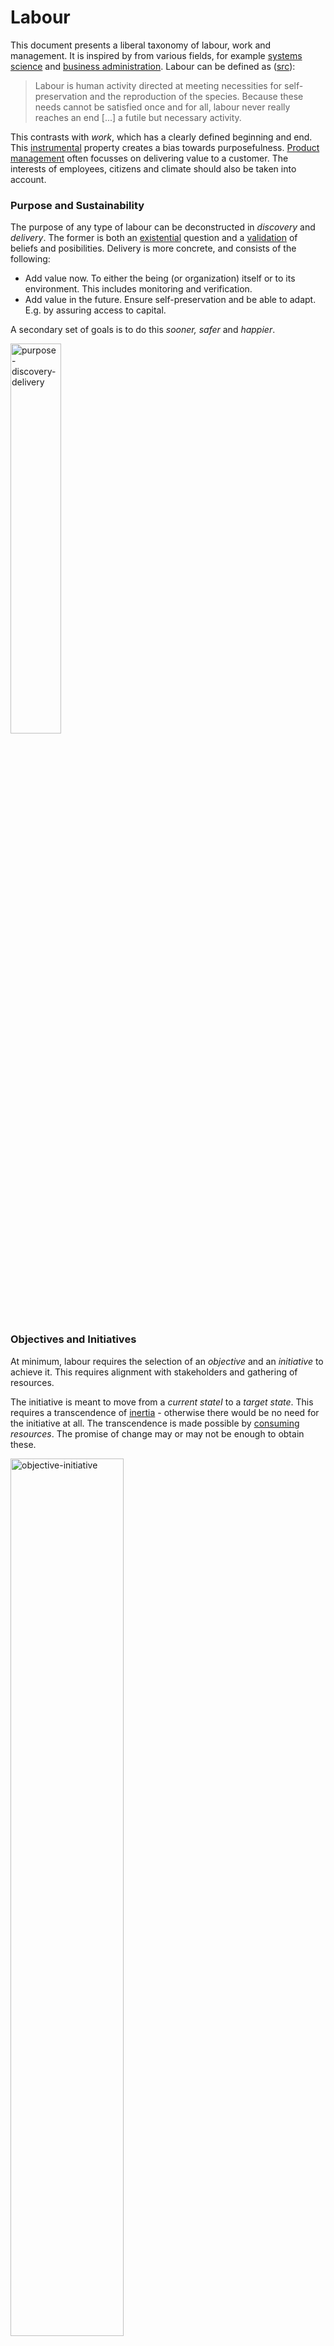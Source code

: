 # Labour

This document presents a liberal taxonomy of labour, work and management. It is inspired by from various fields, for example [systems science](https://en.wikipedia.org/wiki/Systems_science) and [business administration](https://en.wikipedia.org/wiki/Business_administration). Labour can be defined as ([src](https://en.wikipedia.org/wiki/Work_(human_activity))):

> Labour is human activity directed at meeting necessities for self-preservation and the reproduction of the species. Because these needs cannot be satisfied once and for all, labour never really reaches an end [...] a futile but necessary activity.

This contrasts with *work*, which has a clearly defined beginning and end. This [instrumental](https://en.wikipedia.org/wiki/Instrumentalism) property creates a bias towards purposefulness. [Product management](product-management.md) often focusses on delivering value to a customer. The interests of employees, citizens and climate should also be taken into account. 



### Purpose and Sustainability

The purpose of any type of labour can be deconstructed in *discovery* and *delivery*. The former is both an [existential](https://en.wikipedia.org/wiki/Existentialism) question and a [validation](https://en.wikipedia.org/wiki/Verification_and_validation) of beliefs and posibilities. Delivery is more concrete, and consists of the following:

- Add value now. To either the being (or organization) itself or to its environment. This includes monitoring and verification.
- Add value in the future. Ensure self-preservation and be able to adapt. E.g. by assuring access to capital.

A secondary set of goals is to do this *sooner, safer* and *happier*.

<img src="img/purpose-discovery-delivery.png" alt="purpose-discovery-delivery" style="width:40%;" />



### Objectives and Initiatives

At minimum, labour requires the selection of an *objective* and an *initiative* to achieve it. This requires alignment with stakeholders and gathering of resources.

The initiative is meant to move from a *current stateI* to a *target state*. This requires a transcendence of [inertia](https://en.wikipedia.org/wiki/Newton's_laws_of_motion) - otherwise there would be no need for the initiative at all. The transcendence is made possible by [consuming](https://en.wikipedia.org/wiki/First_law_of_thermodynamics) *resources*. The promise of change may or may not be enough to obtain these.

<img src="img/objective-initiative.png" alt="objective-initiative" style="width:60%;" />

Choosing the right objective and initiatives is a challenge in itself. See [goals](goals-planning-strategy.md).



### Organized Labour

Labour can be divided into *processes* and *projects*. It is done by a person or an *organization* and it involves *resources*. Often it involves of various sorts. Al of these concepts may involve [management](management-principles.md).



How to run an organization.

1. Set clear, time-bound objectives (see above).
2. Ensure that the organization is working towards them.
3. Setup periodic reflection moments at appropriate time scales. E.g. daily, bi-weekly, quarterly, yearly meetings.



Cycle

1. Take a step back / reflect
2. Make or update plans. Choose a direction.
3. Execute plans. Move forwards.
4. Repeat



**Autonomous teams**

A top-down approach where teams execute pre-specified plans is straightforward and works well in certain environments. Whenever teams need to adapt quickly this approach starts to fail. 

- Alignment with other teams. Being aware of the greater purpose.
- Reflection of the team itself, it's work and it's environment.
- Adapting objectives and plans based on progress.



#### Projects and processes

- A process is a pre-defined method to do labour. It may involve repetition and it may be optimized by improving reliability and speed.
- A [project](project-management.md) involves a change of some sort. It's too unique or uncertain be be a process. It may require adaption.

<img src="img/process-project.png" alt="process-project" style="width:70%;" />

#### Change

See [requirements-engineering](requirements-engineering.md).



**Proposing change**

Align on the questions: *Why change? For whom? Why now?*

1. **Context**. Align on the current state. What is the complication? What is the problem or opportunity? What is the context?
2. **Question** the current state. Belief that "we" can change this soon. What can be different? Which assumptions are false?
3. **Answers**. Propose actions to take.

Then make a plan.



**Planning change**

Determine how to make change possible and worthwhile. Given an *objective*, consider:

- The deliverables
- The initiatives. The in input effort.
- Estimation of the cost
- Risks



#### Identity

Labour can be performed by an [organization](organization-structure.md) or [system](systems-management.md). An organization may define itself on different levels.

1. Meaning. Awareness of identity. What should our identity be?
2. Identity. Who are we?
3. Values. Give this identity, what do we value?
4. Beliefs. How do these values relate to the real world.
5. Capability. What are we capable of doing?
6. Behavior. What are we doing?
7. Environment. What is outside of us?

These influence decisions. For example, belief is a prerequisite for making changes - and can limit capability. E.g.

```markdown
**We      cannot do         this     here**
_identity belief capability behavior environment_
```



### Labour Itself

Labour can be categorized as follows. Based on [environments](https://cynefin.io/wiki/Cynefin), ranging from `chaotic-complex-complicated-obvious`. 

It may have the following forms:

1. Research (theoretical, experimental), deconstruct the application domain.
2. Development: novelty, effectiveness, build/improve an application. I.e. invest and introduce change.
3. Operations: efficiency & quality, run a black-box application. I.e. cut cost and block change. Execute a process.
4. Administration: consistency, manage a black-box application. Audit an executed process.

*Management* of labour usually falls under operations or administration. It differentiates itself from "actual" work by distancing itself from it. E.g. through delegation or orchestration.



## Assignments

Initiatives can be defined as assignments or projects that are difficult in some sense. For a given a project there are two phases to consider: planning and execution. Both are [vital](https://en.wikipedia.org/wiki/Verification_and_validation) to:

- Deliver the right thing
- Deliver it right

**Planning**

Requirements are set to to ensure that an initiative results in the desired outcome - or decrease the change of surprises.

Risk management is done to identify and address risks.

**Execution**

After a planning phase, the initiative is executed. Next to following the plan, this may require:

- Updating plans & managing resources.
- Informing stakeholders & managing expectations.

**Feedback**

Updating [prior](https://en.wikipedia.org/wiki/Bayesian_inference) beliefs using new information. This requires observation, analysis and reflection. See [modeling](modeling.md).

**Improvement**

Change [organizational structure](organization-structure.md) and the environment. See [learning](learning.md).



## Work Principles

> Principles before process



**`0` Zero quality layers**

Instead, build-in quality and improvement into every stage or component. In organizations, let everyone improve, rather than hiring a consultant to do it for them.



**`1` Focus**

> Focus means saying no

- Limit [WIP](https://en.wikipedia.org/wiki/Work_in_process). Focus on flow. Be inefficient. Multitasking is wasteful. Be long term patient and short term impatient.
- Limit change-in-progress. Cognitive overhead is demanding of employees - it drains energy
- Strive for 1 goal per timescale.



**`∞` Continuous improvement**

- Assume ignorance. Be ready to learn.

- Design for failure. Setup experiments that can fail. Do risk management.
- Think big and work small.



**`∀` Agile**

> Happy teams, happy customers

Agile is not a goal in itself. Rather, increase agility in order to deliver value faster, sooner, safer and happier.

- Better: quality.
- Happier: colleagues, customers. Incl. a good level of challenge.
- Sooner: lead time, throughput, flow efficiency.
- Safer: risk, continuous compliance, security.



**`3` The DevOps Way**

1. Flow through value chain.
2. Feedback loops. Include customer feedback.
3. Continuous improvement.



**`6σ` Lean**

Applicable to *complicated* rather than *complex* domains

1. Focus on customer value
2. Identify value stream, from concept to cash
3. Flow, minimize lead time, flow efficiency
4. Pull, don’t over produce
5. Strive for perfection, high quality.  This is mostly for *complicated* rather than *complex* domains



**`Δ` Think big, work small. Long term patient, short term impatient**

- Think big, work small. Align on a high level and release in small increments.

- Be long term patient but short term impatient. Long term: be able to see things through. Short term: focus on continuous but direct improvements.
- Separate goals and dreams. Be impatient in reaching goals, but patient when working towards a dream.
- Micro pessimist, macro optimist
- Separate goals and dreams. Be impatient in reaching goals, but patient when working towards a dream.

